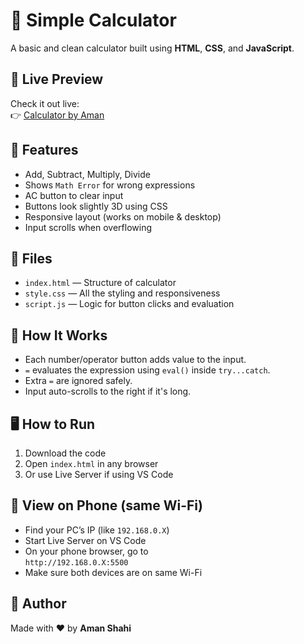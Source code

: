 # 📱 Simple Calculator

A basic and clean calculator built using **HTML**, **CSS**, and **JavaScript**.

## 🔗 Live Preview

Check it out live:  
👉 [Calculator by Aman](https://aman-shahi-dev.github.io/calculator-using-JS/)

## 🔧 Features

- Add, Subtract, Multiply, Divide
- Shows `Math Error` for wrong expressions
- AC button to clear input
- Buttons look slightly 3D using CSS
- Responsive layout (works on mobile & desktop)
- Input scrolls when overflowing

## 📁 Files

- `index.html` — Structure of calculator
- `style.css` — All the styling and responsiveness
- `script.js` — Logic for button clicks and evaluation

## 🧪 How It Works

- Each number/operator button adds value to the input.
- `=` evaluates the expression using `eval()` inside `try...catch`.
- Extra `=` are ignored safely.
- Input auto-scrolls to the right if it's long.

## 🖥 How to Run

1. Download the code
2. Open `index.html` in any browser
3. Or use Live Server if using VS Code

## 📲 View on Phone (same Wi-Fi)

- Find your PC’s IP (like `192.168.0.X`)
- Start Live Server on VS Code
- On your phone browser, go to  
  `http://192.168.0.X:5500`  
- Make sure both devices are on same Wi-Fi

## 🙋 Author

Made with ❤️ by **Aman Shahi**

